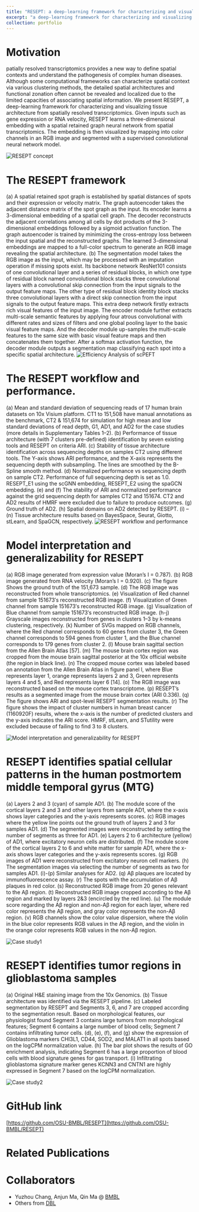 ```yaml
---
title: "RESEPT: a deep-learning framework for characterizing and visualizing tissue architecture from spatially resolved transcriptomics"
excerpt: "a deep-learning framework for characterizing and visualizing tissue architecture from spatially resolved transcriptomics <br/><img src='/images/RESEPT_concept.jpg'>"
collection: portfolio
---
```


Motivation
======
patially resolved transcriptomics provides a new way to define spatial contexts and understand the pathogenesis of complex human diseases. Although some computational frameworks can characterize spatial context via various clustering methods, the detailed spatial architectures and functional zonation often cannot be revealed and localized due to the limited capacities of associating spatial information. We present RESEPT, a deep-learning framework for characterizing and visualizing tissue architecture from spatially resolved transcriptomics. Given inputs such as gene expression or RNA velocity, RESEPT learns a three-dimensional embedding with a spatial retained graph neural network from spatial transcriptomics. The embedding is then visualized by mapping into color channels in an RGB image and segmented with a supervised convolutional neural network model.

![RESEPT concept](/images/RESEPT_concept.jpg)


The RESEPT framework
======
(a) A spatial retained spot graph is established by spatial distances of spots and their expression or velocity matrix. The graph autoencoder takes the adjacent distance matrix of the spot graph as the input. Its encoder learns a 3-dimensional embedding of a spatial cell graph. The decoder reconstructs the adjacent correlations among all cells by dot products of the 3-dimensional embeddings followed by a sigmoid activation function. The graph autoencoder is trained by minimizing the cross-entropy loss between the input spatial and the reconstructed graphs. The learned 3-dimensional embeddings are mapped to a full-color spectrum to generate an RGB image revealing the spatial architecture. (b) The segmentation model takes the RGB image as the input, which may be processed with an imputation operation if missing spots exist. Its backbone network ResNet101 consists of one convolutional layer and a series of residual blocks, in which one type of residual block named convolutional block stacks three convolutional layers with a convolutional skip connection from the input signals to the output feature maps. The other type of residual block identity block stacks three convolutional layers with a direct skip connection from the input signals to the output feature maps. This extra deep network firstly extracts rich visual features of the input image. The encoder module further extracts multi-scale semantic features by applying four atrous convolutional with different rates and sizes of filters and one global pooling layer to the basic visual feature maps. And the decoder module up-samples the multi-scale features to the same size with basic visual feature maps and then concatenates them together. After a softmax activation function, the decoder module outputs a segmentation map classifying each spot into a specific spatial architecture.
![Efficiency Analysis of scPEFT](/images/RESEPT_framework.jpg)

The RESEPT workflow and performance.
======
(a) Mean and standard deviation of sequencing reads of 17 human brain datasets on 10x Visium platform. CT1 to 151,508 have manual annotations as the benchmark, CT2 & 151,674 for simulation for high mean and low standard deviations of read depth, G1, AD1, and AD2 for the case studies (more details in Supplementary Tables 1–2). (b) Performance of tissue architecture (with 7 clusters pre-defined) identification by seven existing tools and RESEPT on criteria ARI. (c) Stability of tissue architecture identification across sequencing depths on samples CT2 using different tools. The Y-axis shows ARI performance, and the X-axis represents the sequencing depth with subsampling. The lines are smoothed by the B-Spline smooth method. (d) Normalized performance vs sequencing depth on sample CT2. Performance of full sequencing depth is set as 1.0. RESEPT_E1 using the scGNN embedding, RESEPT_E2 using the spaGCN embedding. (e) and (f) The stability of ARI and normalized performance against the grid sequencing depth for samples CT2 and 151674. CT2 and AD2 results of HMRF were excluded due to failure to produce outcomes. (g) Ground truth of AD2. (h) Spatial domains on AD2 detected by RESEPT. (i) – (n) Tissue architecture results based on BayesSpace, Seurat, Giotto, stLearn, and SpaGCN, respectively.
![RESEPT workflow and performance](/images/RESEPT_workflow_performance.jpg)

Model interpretation and generalizability for RESEPT
======
(a) RGB image generated from expression value (Moran’s I = 0.787). (b) RGB image generated from RNA velocity (Moran’s I = 0.920). (c) The figure Shows the ground truth of the 151,673 sample. (d) The RGB image was reconstructed from whole transcriptomics. (e) Visualization of Red channel from sample 151673′s reconstructed RGB image. (f) Visualization of Green channel from sample 151673′s reconstructed RGB image. (g) Visualization of Blue channel from sample 151673′s reconstructed RGB image. (h-j) Grayscale images reconstructed from genes in clusters 1–3 by k-means clustering, respectively. (k) Number of SVGs mapped on RGB channels, where the Red channel corresponds to 60 genes from cluster 3, the Green channel corresponds to 594 genes from cluster 1, and the Blue channel corresponds to 179 genes from cluster 2. (l) Mouse brain sagittal section from the Allen Brain Atlas [57]. (m) The mouse brain cortex region was cropped from the mouse brain sagittal posterior at the 10x official website (the region in black line). (n) The cropped mouse cortex was labeled based on annotation from the Allen Brain Atlas in figure panel l, where Blue represents layer 1, orange represents layers 2 and 3, Green represents layers 4 and 5, and Red represents layer 6 [14]. (o) The RGB image was reconstructed based on the mouse cortex transcriptome. (p) RESEPT’s results as a segmented image from the mouse brain cortex (ARI 0.336). (q) The figure shows ARI and spot-level RESEPT segmentation results. (r) The figure shows the impact of cluster numbers in human breast cancer (1160920F) results, where the x-axis is the number of predicted clusters and the y-axis indicates the ARI score. HMRF, stLearn, and STutility were excluded because of failing to find 3 to 8 clusters.

![Model interpretation and generalizability for RESEPT](/images/RESEPT_interpretation.jpg)

RESEPT identifies spatial cellular patterns in the human postmortem middle temporal gyrus (MTG)
======
(a) Layers 2 and 3 (cyan) of sample AD1. (b) The module score of the cortical layers 2 and 3 and other layers from sample AD1, where the x-axis shows layer categories and the y-axis represents scores. (c) RGB images where the yellow line points out the ground truth of layers 2 and 3 for samples AD1. (d) The segmented images were reconstructed by setting the number of segments as three for AD1. (e) Layers 2 to 6 architecture (yellow) of AD1, where excitatory neuron cells are distributed. (f) The module score of the cortical layers 2 to 6 and white matter for sample AD1, where the x-axis shows layer categories and the y-axis represents scores. (g) RGB images of AD1 were reconstructed from excitatory neuron cell markers. (h) The segmentation images via selecting the number of segments as two for samples AD1. (i)-(p) Similar analyses for AD2. (q) Aβ plaques are located by immunofluorescence assay. (r) The spots with the accumulation of Aβ plaques in red color. (s) Reconstructed RGB image from 20 genes relevant to the Aβ region. (t) Reconstructed RGB image cropped according to the Aβ region and marked by layers 2&3 (encircled by the red line). (u) The module score regarding the Aβ region and non-Aβ region for each layer, where red color represents the Aβ region, and gray color represents the non-Aβ region. (v) RGB channels show the color value dispersion, where the violin in the blue color represents RGB values in the Aβ region, and the violin in the orange color represents RGB values in the non-Aβ region.

![Case study1](/images/RESEPT_case_study.jpg)

RESEPT identifies tumor regions in glioblastoma samples
=====
(a) Original H&E staining image from the 10x Genomics. (b) Tissue architecture was identified via the RESEPT pipeline. (c) Labeled segmentation by RESEPT and Segments 3, 6, and 7 are cropped according to the segmentation result. Based on morphological features, our physiologist found Segment 3 contains large tumors from morphological features; Segment 6 contains a large number of blood cells; Segment 7 contains infiltrating tumor cells. (d), (e), (f), and (g) show the expression of Glioblastoma markers CHI3L1, CD44, SOD2, and MALAT1 in all spots based on the logCPM normalization value. (h) The bar plot shows the results of GO enrichment analysis, indicating Segment 6 has a large proportion of blood cells with blood signature genes for gas transport. (i) Infiltrating glioblastoma signature marker genes KCNN3 and CNTN1 are highly expressed in Segment 7 based on the logCPM normalization.

![Case study2](/images/RESEPT_tumor.jpg)


GitHub link
======
[https://github.com/OSU-BMBL/RESEPT](https://github.com/OSU-BMBL/RESEPT)

Related Publications
======


Collaborators
======
* Yuzhou Chang, Anjun Ma, Qin Ma @ [BMBL](https://u.osu.edu/bmbl/lab-members/current-people/)
* Others from [DBL](https://digbio.missouri.edu/our-team/)